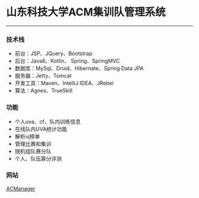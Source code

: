# 山东科技大学ACM集训队管理系统

---

### 技术栈

- 前台：JSP、JQuery、Bootstrap
- 后台：Java8、Kotlin、 Spring、SpringMVC
- 数据库：MySql、Druid、Hibernate、Spring Data JPA
- 服务器：Jetty、Tomcat
- 开发工具：Maven、IntelliJ IDEA、JRebel
- 算法：Agnes、TrueSkill

### 功能

- 个人uva、cf、队内训练信息
- 在线队内UVA统计功能
- 解析vj榜单
- 管理比赛和集训
- 随机组队赛分队
- 个人、队伍算分评测

### 网站

[ACManager](http://120.27.4.153/ACManager)
